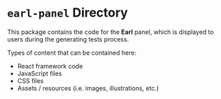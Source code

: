 # `earl-panel` Directory

This package contains the code for the **Earl** panel, which is displayed to users during the generating tests process.

Types of content that can be contained here:

- React framework code
- JavaScript files
- CSS files
- Assets / resources (i.e. images, illustrations, etc.)
